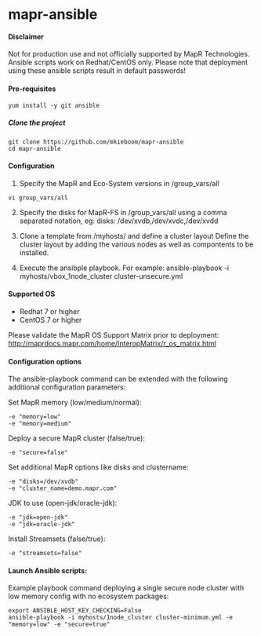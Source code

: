 # mapr-ansible

#### Disclaimer
Not for production use and not officially supported by MapR Technologies.
Ansible scripts work on Redhat/CentOS only.
Please note that deployment using these ansible scripts result in default passwords!

#### Pre-requisites
```
yum install -y git ansible
```

##### Clone the project
```
git clone https://github.com/mkieboom/mapr-ansible
cd mapr-ansible
```

#### Configuration
1. Specify the MapR and Eco-System versions in /group_vars/all
```
vi group_vars/all
```

2. Specify the disks for MapR-FS in /group_vars/all using a comma separated notation, eg:
disks: /dev/xvdb,/dev/xvdc,/dev/xvdd

3. Clone a template from /myhosts/ and define a cluster layout
Define the cluster layout by adding the various nodes as well as compontents to be installed.

4. Execute the ansibple playbook. For example:
ansible-playbook -i myhosts/vbox_1node_cluster cluster-unsecure.yml


#### Supported OS

* Redhat 7 or higher
* CentOS 7 or higher

Please validate the MapR OS Support Matrix prior to deployment:
http://maprdocs.mapr.com/home/InteropMatrix/r_os_matrix.html

#### Configuration options
The ansible-playbook command can be extended with the following additional configuration parameters:

Set MapR memory (low/medium/normal):
```
-e "memory=low"
-e "memory=medium"
```

Deploy a secure MapR cluster (false/true):
```
-e "secure=false"
```

Set additional MapR options like disks and clustername:
```
-e "disks=/dev/xvdb"
-e "cluster_name=demo.mapr.com"
```

JDK to use (open-jdk/oracle-jdk):
```
-e "jdk=open-jdk"
-e "jdk=oracle-jdk"
```

Install Streamsets (false/true):
```
-e "streamsets=false"
```


#### Launch Ansible scripts:
Example playbook command deploying a single secure node cluster with low memory config with no ecosystem packages:
```
export ANSIBLE_HOST_KEY_CHECKING=False
ansible-playbook -i myhosts/1node_cluster cluster-minimum.yml -e "memory=low" -e "secure=true"
```

